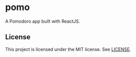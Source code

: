 # pomo

A Pomodoro app built with ReactJS.

## License
This project is licensed under the MIT license. See [LICENSE](LICENSE).
